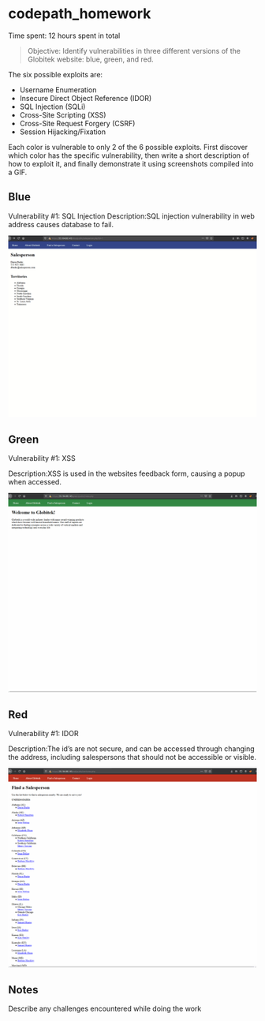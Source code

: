 # codepath_homework

Time spent: 12 hours spent in total

> Objective: Identify vulnerabilities in three different versions of the Globitek website: blue, green, and red.

The six possible exploits are:

* Username Enumeration
* Insecure Direct Object Reference (IDOR)
* SQL Injection (SQLi)
* Cross-Site Scripting (XSS)
* Cross-Site Request Forgery (CSRF)
* Session Hijacking/Fixation

Each color is vulnerable to only 2 of the 6 possible exploits. First discover which color has the specific vulnerability, then write a short description of how to exploit it, and finally demonstrate it using screenshots compiled into a GIF.

## Blue

Vulnerability #1: SQL Injection
Description:SQL injection vulnerability in web address causes database to fail.

<img src="blue-vuln1.gif">

## Green

Vulnerability #1: XSS

Description:XSS is used in the websites feedback form, causing a popup when accessed.

<img src="green-vuln1.gif">

## Red

Vulnerability #1: IDOR

Description:The id’s are not secure, and can be accessed through changing the address, including salespersons that should not be accessible or visible.

<img src="red-vuln1.gif">

## Notes

Describe any challenges encountered while doing the work

